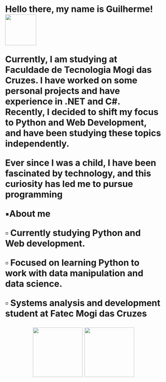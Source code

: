 
</div>
    <h1> Hello there, my name is Guilherme! <img width="100em" height="100em" align="top"               src="https://media0.giphy.com/media/v1.Y2lkPTc5MGI3NjExOTUwZGY1Y2Q3N2M2MWM3NGE4MzNmMjU3NDc1NTk2M2MwM2NhMjYwOCZlcD12MV9pbnRlcm5hbF9naWZzX2dpZklkJmN0PWc/cJ5C4oyeLrQwBK7W9    Z/giphy.gif" </h1>
<div>
    
<div> 
    <p> Currently, I am studying at Faculdade de Tecnologia Mogi das Cruzes. I have worked on some personal projects and have experience in .NET and C#. Recently, I decided to shift my focus to Python and Web Development, and have been studying these topics independently.

Ever since I was a child, I have been fascinated by technology, and this curiosity has led me to pursue programming </p>
</div>

<div>
  <p>▪️About me</p>
    <p>▫️ Currently studying Python and Web development.</p>
    <p>▫️ Focused on learning Python to work with data manipulation and data science. </p>
    <p>▫️ Systems analysis and development student at Fatec Mogi das Cruzes</p>
</div>

<div align="center">
  <img height="160em" src="https://github-readme-stats.vercel.app/api?username=GuilheermeDev&show_icons=true&icon_color=c9d1d9&theme=dark&include_all_commits=true&count_private=true"/>
  <img height="160em" src="https://github-readme-stats.vercel.app/api/top-langs/?username=GuilheermeDev&layout=compact&langs_count=7&theme=dark"/>
    </div>
